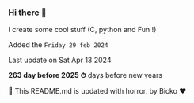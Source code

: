 ### Hi there 👋

I create some cool stuff (C, python and Fun !)

Added the `Friday 29 feb 2024`

Last update on Sat Apr 13 2024

**263 day before 2025 ⏱** days before new years

🤖 This README.md is updated with horror, by Bicko ❤️


